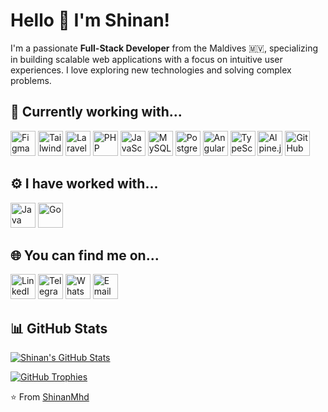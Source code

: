 # Hello 👋 I'm Shinan!

I'm a passionate **Full-Stack Developer** from the Maldives 🇲🇻, specializing in building scalable web applications with a focus on intuitive user experiences. I love exploring new technologies and solving complex problems.

## 🚀 Currently working with...

<div>
<img src="https://cdn.jsdelivr.net/gh/devicons/devicon/icons/figma/figma-original.svg" alt="Figma" width="40" height="40"/>
<img src="https://cdn.jsdelivr.net/gh/devicons/devicon/icons/tailwindcss/tailwindcss-original.svg" alt="Tailwind" width="40" height="40"/>
<img src="https://cdn.jsdelivr.net/gh/devicons/devicon/icons/laravel/laravel-original.svg" alt="Laravel" width="40" height="40"/>
<img src="https://cdn.jsdelivr.net/gh/devicons/devicon/icons/php/php-original.svg" alt="PHP" width="40" height="40"/>
<img src="https://cdn.jsdelivr.net/gh/devicons/devicon/icons/javascript/javascript-original.svg" alt="JavaScript" width="40" height="40"/>
<img src="https://cdn.jsdelivr.net/gh/devicons/devicon/icons/mysql/mysql-original.svg" alt="MySQL" width="40" height="40"/>
<img src="https://cdn.jsdelivr.net/gh/devicons/devicon/icons/postgresql/postgresql-original.svg" alt="PostgreSQL" width="40" height="40"/>
<img src="https://cdn.jsdelivr.net/gh/devicons/devicon/icons/angular/angular-original.svg" alt="Angular" width="40" height="40"/>
<img src="https://cdn.jsdelivr.net/gh/devicons/devicon/icons/typescript/typescript-original.svg" alt="TypeScript" width="40" height="40"/>
<img src="https://cdn.jsdelivr.net/gh/devicons/devicon/icons/alpinejs/alpinejs-original.svg" alt="Alpine.js" width="40" height="40"/>
<img src="https://cdn.jsdelivr.net/gh/devicons/devicon/icons/github/github-original.svg" alt="GitHub" width="40" height="40"/>
</div>

## ⚙️ I have worked with...

<div>
<img src="https://cdn.jsdelivr.net/gh/devicons/devicon/icons/java/java-original.svg" alt="Java" width="40" height="40"/>
<img src="https://cdn.jsdelivr.net/gh/devicons/devicon/icons/go/go-original.svg" alt="Go" width="40" height="40"/>
</div>

## 🌐 You can find me on...

<div>
<a href="https://www.linkedin.com/in/shinan-m/" target="_blank"><img src="https://cdn.jsdelivr.net/gh/devicons/devicon/icons/linkedin/linkedin-original.svg" alt="LinkedIn" width="40" height="40"/></a>
<a href="https://t.me/shiinan" target="_blank"><img src="https://cdn.jsdelivr.net/npm/simple-icons@3.13.0/icons/telegram.svg" alt="Telegram" width="40" height="40"/></a>
<a href="https://wa.me/9968028" target="_blank"><img src="https://cdn.jsdelivr.net/npm/simple-icons@3.13.0/icons/whatsapp.svg" alt="WhatsApp" width="40" height="40"/></a>
<a href="mailto:shinaan.mv@gmail.com"><img src="https://cdn.jsdelivr.net/npm/simple-icons@3.13.0/icons/gmail.svg" alt="Email" width="40" height="40"/></a>
</div>

## 📊 GitHub Stats

[![Shinan's GitHub Stats](https://github-readme-stats.vercel.app/api?username=shinanmhd&show_icons=true&theme=dark&hide_border=true&count_private=true)](https://github.com/anuraghazra/github-readme-stats)

[![GitHub Trophies](https://github-profile-trophy.vercel.app/?username=shinanmhd&theme=dark)](https://github.com/ryo-ma/github-profile-trophy)

⭐️ From [ShinanMhd](https://github.com/shinanmhd)